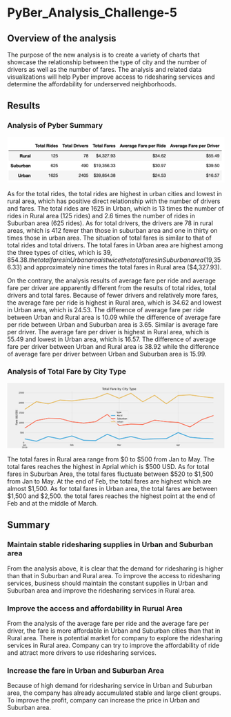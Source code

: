 # PyBer_Analysis_Challenge-5

## Overview of the analysis 

The purpose of the new analysis is to create a variety of charts that showcase the relationship between the type of city and the number of drivers as well as the number of fares. The analysis and related data visualizations will help Pyber improve access to ridesharing services and determine the affordability for underserved neighborhoods. 

## Results 
### Analysis of Pyber Summary 

![Deliverable 1](https://github.com/irisyidi/PyBer_Analysis_Challenge-5/blob/main/Deliverable%201.png)

As for the total rides, the total rides are highest in urban cities and lowest in rural area, which has positive direct relationship with the number of drivers and fares. The total rides are 1625 in Urban, which is 13 times the number of rides in Rural area (125 rides) and 2.6 times the number of rides in Suburban area (625 rides). As for total drivers, the drivers are 78 in rural areas, which is 412 fewer than those in suburban area and one in thirty on times those in urban area. The situation of total fares is similar to that of total rides and total drivers. The total fares in Urban area are highest among the three types of cities, which is $39,854.38. the total fares in Urban area is twice the total fares in Suburban area ($19,356.33) and approximately nine times the total fares in Rural area ($4,327.93). 

On the contrary, the analysis results of average fare per ride and average fare per driver are apparently different from the results of total rides, total drivers and total fares. Because of fewer drivers and relatively more fares, the average fare per ride is highest in Rural area, which is 34.62 and lowest in Urban area, which is 24.53. The difference of average fare per ride between Urban and Rural area is 10.09 while the difference of average fare per ride between Urban and Suburban area is 3.65. Similar is average fare per driver. The average fare per driver is highest in Rural area, which is 55.49 and lowest in Urban area, which is 16.57. The difference of average fare per driver between Urban and Rural area is 38.92 while the difference of average fare per driver between Urban and Suburban area is 15.99. 

### Analysis of Total Fare by City Type 

![PyBer_fare_summary](https://github.com/irisyidi/PyBer_Analysis_Challenge-5/blob/main/PyBer_fare_summary.png)

The total fares in Rural area range from $0 to $500 from Jan to May. The total fares reaches the highest in Aprial which is $500 USD. As for total fares in Suburban Area, the total fares fluctuate between $520 to $1,500 from Jan to May. At the end of Feb, the total fares are highest which are almost $1,500. As for total fares in Urban area, the total fares are between $1,500 and $2,500. the total fares reaches the highest point at the end of Feb and at the middle of March. 


## Summary

### Maintain stable ridesharing supplies in Urban and Suburban area
From the analysis above, it is clear that the demand for ridesharing is higher than that in Suburban and Rural area. To improve the access to ridesharing services, business should maintain the constant supplies in Urban and Suburban area and improve the ridesharing services in Rural area. 

### Improve the access and affordability in Rurual Area
From the analysis of the average fare per ride and the average fare per driver, the fare is more affordable in Urban and Suburban cities than that in Rural area. There is potential market for company to explore the ridesharing services in Rural area. Company can try to improve the affordability of ride and attract more drivers to use ridesharing services. 

### Increase the fare in Urban and Suburban Area 
Because of high demand for ridesharing service in Urban and Suburban area, the company has already accumulated stable and large client groups. To improve the profit, company can increase the price in Urban and Suburban area. 
